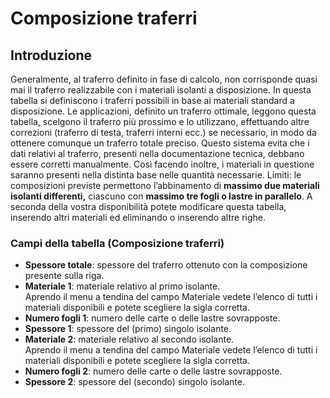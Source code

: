 # Composizione traferri

## Introduzione
Generalmente, al traferro definito in fase di calcolo, non corrisponde quasi mai il traferro realizzabile con i materiali isolanti a disposizione.
In questa tabella si definiscono i traferri possibili in base ai materiali standard a disposizione. Le applicazioni, definito un traferro ottimale, leggono questa tabella, scelgono il traferro più prossimo e lo utilizzano, effettuando altre correzioni (traferro di testa,  traferri interni ecc.) se necessario, in modo da ottenere comunque un traferro totale preciso.
Questo sistema evita che i dati relativi al traferro, presenti nella documentazione tecnica, debbano essere corretti manualmente. Così facendo inoltre, i materiali in questione saranno presenti nella distinta base nelle quantità necessarie. 
Limiti: le composizioni previste permettono l’abbinamento di **massimo due materiali isolanti differenti,** ciascuno con **massimo tre fogli o lastre in parallelo**.
A seconda della vostra disponibilità potete modificare questa tabella, inserendo altri materiali ed eliminando o inserendo altre righe.

### Campi della tabella (Composizione traferri)

- **Spessore totale**: spessore del traferro ottenuto con la composizione presente sulla riga.
- **Materiale 1**: materiale relativo al primo isolante.<br>Aprendo il menu a tendina del campo Materiale vedete l’elenco di tutti i materiali disponibili e potete scegliere la sigla corretta.
- **Numero fogli 1**: numero delle carte o delle lastre sovrapposte.
- **Spessore 1**: spessore del (primo) singolo isolante.
- **Materiale 2**: materiale relativo al secondo isolante.<br>
Aprendo il menu a tendina del campo Materiale vedete l’elenco di tutti i materiali disponibili e potete scegliere la sigla corretta.
- **Numero fogli 2**: numero delle carte o delle lastre sovrapposte.
- **Spessore 2**: spessore del (secondo) singolo isolante.
